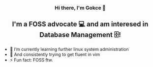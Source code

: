 
<h3 align="center">
Hi there, I'm Gokce</a> 👋
</h3>

<h2 align="center">
I'm a FOSS advocate 💻 and am interesed in Database Management 🗄️!
</h2> 

- 🔭 I’m currently learning further linux system administration
- 🌱 And consistently trying to get fluent in vim
- ⚡ Fun fact: FOSS ftw.

